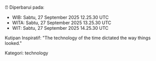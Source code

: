 ⏰ Diperbarui pada:
- WIB: Sabtu, 27 September 2025 12.25.30 UTC
- WITA: Sabtu, 27 September 2025 13.25.30 UTC
- WIT: Sabtu, 27 September 2025 14.25.30 UTC

Kutipan Inspiratif:
"The technology of the time dictated the way things looked."


Kategori: technology

